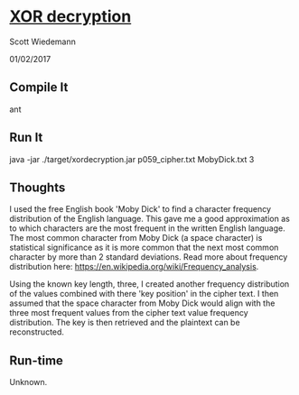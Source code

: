 # [XOR decryption](http://projecteuler.net/problem=59)
Scott Wiedemann

01/02/2017

## Compile It
ant


## Run It
java -jar ./target/xordecryption.jar p059_cipher.txt MobyDick.txt 3

## Thoughts
I used the free English book 'Moby Dick' to find a character frequency distribution of the English language.  This gave me a good approximation as to which characters are the most frequent in the written English language.  The most common character from Moby Dick (a space character) is statistical significance as it is more common that the next most common character by more than 2 standard deviations.  Read more about frequency distribution here: https://en.wikipedia.org/wiki/Frequency_analysis.

Using the known key length, three, I created another frequency distribution of the values combined with there 'key position' in the cipher text.  I then assumed that the space character from Moby Dick would align with the three most frequent values from the cipher text value frequency distribution.  The key is then retrieved and the plaintext can be reconstructed.

## Run-time
Unknown.
